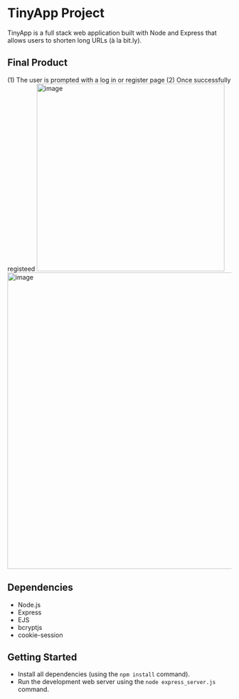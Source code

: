 # TinyApp Project

TinyApp is a full stack web application built with Node and Express that allows users to shorten long URLs (à la bit.ly).

## Final Product

(1) The user is prompted with a log in or register page
(2) Once successfully registeed
<img width="422" alt="image" src="https://github.com/arorac2/tinyapp/assets/88734236/00fc33cd-6405-49ec-9bb2-4f97916449d7">
<img width="667" alt="image" src="https://github.com/arorac2/tinyapp/assets/88734236/79a7d248-09f4-4820-bf3d-8d89d2c4e88f">



## Dependencies

- Node.js
- Express
- EJS
- bcryptjs
- cookie-session

## Getting Started

- Install all dependencies (using the `npm install` command).
- Run the development web server using the `node express_server.js` command.
